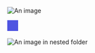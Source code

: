 ![An image](An%20image.png)

![An image in folder](An%20image%20in%20folder.png)

![An image in nested folder](An%20image%20in%20nested%20folder.png)
